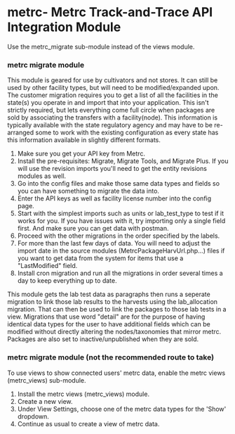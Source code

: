 # metrc- ﻿Metrc Track-and-Trace API Integration Module

Use the metrc_migrate sub-module instead of the views module.

### metrc migrate module

This module is geared for use by cultivators and not stores. It can still be used by other facility types, but will need to be modified/expanded upon. The customer migration requires you to get a list of all the facilities in the state(s) you operate in and import that into your application. This isn't strictly required, but lets everything come full circle when packages are sold by associating the transfers with a facility(node). This information is typically available with the state regulatory agency and may have to be re-arranged some to work with the existing configuration as every state has this information available in slightly different formats. 

1. Make sure you get your API key from Metrc.
2. Install the pre-requisites: Migrate, Migrate Tools, and Migrate Plus. If you will use the revision imports you'll need to get the entity revisions modules as well. 
3. Go into the config files and make those same data types and fields so you can have something to migrate the data into.
4. Enter the API keys as well as facility license number into the config page.
5. Start with the simplest imports such as units or lab_test_type to test if it works for you. If you have issues with it, try importing only a single field first. And make sure you can get data with postman.
6. Proceed with the other migrations in the order specified by the labels.
7. For more than the last few days of data. You will need to adjust the import date in the source modules (MetrcPackageHarvUrl.php...) files if you want to get data from the system for items that use a "LastModified" field.
8. Install cron migration and run all the migrations in order several times a day to keep everything up to date. 

This module gets the lab test data as paragraphs then runs a seperate migration to link those lab results to the harvests using the lab_allocation migration. That can then be used to link the packages to those lab tests in a view. Migrations that use word "detail" are for the purpose of having identical data types for the user to have additional fields which can be modified without directly altering the nodes/taxonomies that mirror metrc. Packages are also set to inactive/unpublished when they are sold.

### metrc migrate module (not the recommended route to take)

To use views to show connected users' metrc data, enable the metrc views (metrc_views) sub-module.

1. Install the metrc views (metrc_views) module.
2. Create a new view.
3. Under View Settings, choose one of the metrc data types for the 'Show' dropdown.
4. Continue as usual to create a view of metrc data.
